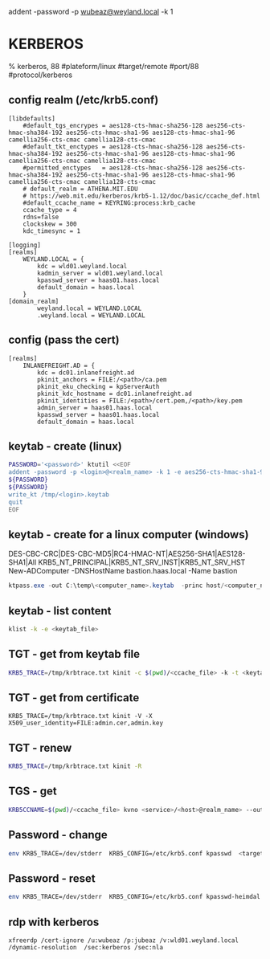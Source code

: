  addent -password -p wubeaz@weyland.local -k 1
# KERBEROS

% kerberos, 88
#plateform/linux  #target/remote  #port/88 #protocol/kerberos 


## config realm (/etc/krb5.conf)
```
[libdefaults]
    #default_tgs_encrypes = aes128-cts-hmac-sha256-128 aes256-cts-hmac-sha384-192 aes256-cts-hmac-sha1-96 aes128-cts-hmac-sha1-96 camellia256-cts-cmac camellia128-cts-cmac
    #default_tkt_enctypes = aes128-cts-hmac-sha256-128 aes256-cts-hmac-sha384-192 aes256-cts-hmac-sha1-96 aes128-cts-hmac-sha1-96 camellia256-cts-cmac camellia128-cts-cmac
    #permitted_enctypes   = aes128-cts-hmac-sha256-128 aes256-cts-hmac-sha384-192 aes256-cts-hmac-sha1-96 aes128-cts-hmac-sha1-96 camellia256-cts-cmac camellia128-cts-cmac
    # default_realm = ATHENA.MIT.EDU
    # https://web.mit.edu/kerberos/krb5-1.12/doc/basic/ccache_def.html
    #default_ccache_name = KEYRING:process:krb_cache
    ccache_type = 4
    rdns=false
    clockskew = 300
    kdc_timesync = 1

[logging]
[realms]
    WEYLAND.LOCAL = {
        kdc = wld01.weyland.local
        kadmin_server = wld01.weyland.local
        kpasswd_server = haas01.haas.local
        default_domain = haas.local
    }
[domain_realm]
        weyland.local = WEYLAND.LOCAL
        .weyland.local = WEYLAND.LOCAL
```


## config (pass the cert)
```
[realms]
    INLANEFREIGHT.AD = {
        kdc = dc01.inlanefreight.ad
        pkinit_anchors = FILE:/<path>/ca.pem
        pkinit_eku_checking = kpServerAuth
        pkinit_kdc_hostname = dc01.inlanefreight.ad
        pkinit_identities = FILE:/<path>/cert.pem,/<path>/key.pem
        admin_server = haas01.haas.local
        kpasswd_server = haas01.haas.local
        default_domain = haas.local
```


## keytab - create (linux)
```bash
PASSWORD='<password>' ktutil <<EOF
addent -password -p <login>@<realm_name> -k 1 -e aes256-cts-hmac-sha1-96
${PASSWORD}
${PASSWORD}
write_kt /tmp/<login>.keytab
quit
EOF
```

## keytab - create for a linux computer (windows)
DES-CBC-CRC|DES-CBC-MD5|RC4-HMAC-NT|AES256-SHA1|AES128-SHA1|All
KRB5_NT_PRINCIPAL|KRB5_NT_SRV_INST|KRB5_NT_SRV_HST
New-ADComputer -DNSHostName bastion.haas.local -Name bastion
```powershell
ktpass.exe -out C:\temp\<computer_name>.keytab  -princ host/<computer_name>.<domain_name>@<realm_name> -mapUser <omputer_name>$@<realm_name> +rndpass -mapOp set -crypto All -ptype KRB5_NT_SRV_HST +answer
```

## keytab - list content
```bash
klist -k -e <keytab_file>
```

## TGT - get from keytab file
```bash
KRB5_TRACE=/tmp/krbtrace.txt kinit -c $(pwd)/<ccache_file> -k -t <keytab_file> <login>@<realm_name>
``` 


## TGT - get from certificate
```
KRB5_TRACE=/tmp/krbtrace.txt kinit -V -X X509_user_identity=FILE:admin.cer,admin.key
```

## TGT - renew
```bash
KRB5_TRACE=/tmp/krbtrace.txt kinit -R
```


## TGS - get
```bash
KRB5CCNAME=$(pwd)/<ccache_file> kvno <service>/<host>@realm_name> --out-cache
```

## Password - change
```bash
env KRB5_TRACE=/dev/stderr  KRB5_CONFIG=/etc/krb5.conf kpasswd  <target_account>@<realm_name>
```

## Password - reset
```bash
env KRB5_TRACE=/dev/stderr  KRB5_CONFIG=/etc/krb5.conf kpasswd-heimdal --admin-principal=<source_account>@<realm_name> <target_account>@<realm_name>
```

## rdp with kerberos
```
xfreerdp /cert-ignore /u:wubeaz /p:jubeaz /v:wld01.weyland.local /dynamic-resolution  /sec:kerberos /sec:nla
```
